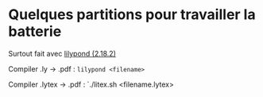 # Quelques partitions pour travailler la batterie

Surtout fait avec [lilypond (2.18.2)](http://lilypond.org/website/manuals.fr.html)

Compiler .ly -> .pdf : `lilypond <filename>`

Compiler .lytex -> .pdf : `./litex.sh <filename.lytex>
